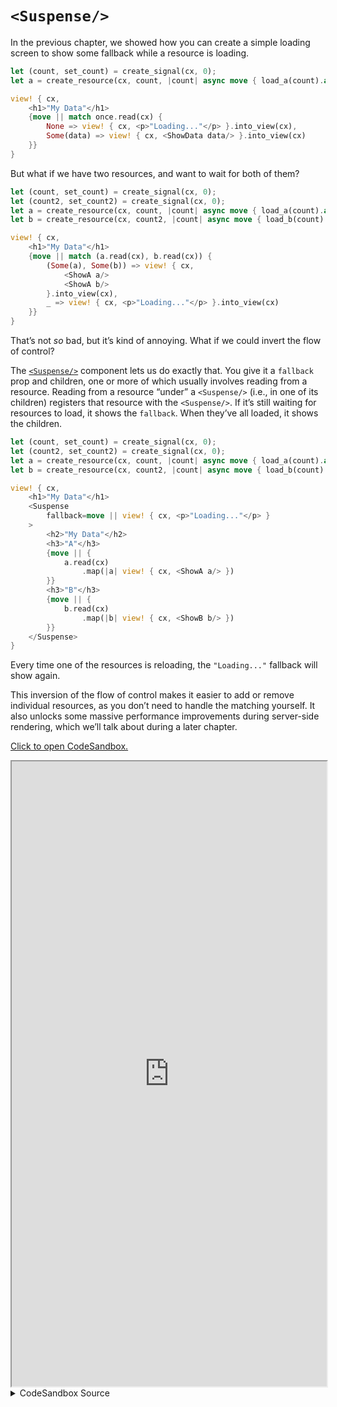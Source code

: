 # `<Suspense/>`

In the previous chapter, we showed how you can create a simple loading screen to show some fallback while a resource is loading.

```rust
let (count, set_count) = create_signal(cx, 0);
let a = create_resource(cx, count, |count| async move { load_a(count).await });

view! { cx,
    <h1>"My Data"</h1>
    {move || match once.read(cx) {
        None => view! { cx, <p>"Loading..."</p> }.into_view(cx),
        Some(data) => view! { cx, <ShowData data/> }.into_view(cx)
    }}
}
```

But what if we have two resources, and want to wait for both of them?

```rust
let (count, set_count) = create_signal(cx, 0);
let (count2, set_count2) = create_signal(cx, 0);
let a = create_resource(cx, count, |count| async move { load_a(count).await });
let b = create_resource(cx, count2, |count| async move { load_b(count).await });

view! { cx,
    <h1>"My Data"</h1>
    {move || match (a.read(cx), b.read(cx)) {
        (Some(a), Some(b)) => view! { cx,
            <ShowA a/>
            <ShowA b/>
        }.into_view(cx),
        _ => view! { cx, <p>"Loading..."</p> }.into_view(cx)
    }}
}
```

That’s not _so_ bad, but it’s kind of annoying. What if we could invert the flow of control?

The [`<Suspense/>`](https://docs.rs/leptos/latest/leptos/fn.Suspense.html) component lets us do exactly that. You give it a `fallback` prop and children, one or more of which usually involves reading from a resource. Reading from a resource “under” a `<Suspense/>` (i.e., in one of its children) registers that resource with the `<Suspense/>`. If it’s still waiting for resources to load, it shows the `fallback`. When they’ve all loaded, it shows the children.

```rust
let (count, set_count) = create_signal(cx, 0);
let (count2, set_count2) = create_signal(cx, 0);
let a = create_resource(cx, count, |count| async move { load_a(count).await });
let b = create_resource(cx, count2, |count| async move { load_b(count).await });

view! { cx,
    <h1>"My Data"</h1>
    <Suspense
        fallback=move || view! { cx, <p>"Loading..."</p> }
    >
        <h2>"My Data"</h2>
        <h3>"A"</h3>
        {move || {
            a.read(cx)
                .map(|a| view! { cx, <ShowA a/> })
        }}
        <h3>"B"</h3>
        {move || {
            b.read(cx)
                .map(|b| view! { cx, <ShowB b/> })
        }}
    </Suspense>
}
```

Every time one of the resources is reloading, the `"Loading..."` fallback will show again.

This inversion of the flow of control makes it easier to add or remove individual resources, as you don’t need to handle the matching yourself. It also unlocks some massive performance improvements during server-side rendering, which we’ll talk about during a later chapter.

[Click to open CodeSandbox.](https://codesandbox.io/p/sandbox/11-suspense-907niv?file=%2Fsrc%2Fmain.rs)

<iframe src="https://codesandbox.io/p/sandbox/11-suspense-907niv?file=%2Fsrc%2Fmain.rs" width="100%" height="1000px" style="max-height: 100vh"></iframe>

<details>
<summary>CodeSandbox Source</summary>

```rust
use gloo_timers::future::TimeoutFuture;
use leptos::*;

async fn important_api_call(name: String) -> String {
    TimeoutFuture::new(1_000).await;
    name.to_ascii_uppercase()
}

#[component]
fn App(cx: Scope) -> impl IntoView {
    let (name, set_name) = create_signal(cx, "Bill".to_string());

    // this will reload every time `name` changes
    let async_data = create_resource(
        cx,
        name,
        |name| async move { important_api_call(name).await },
    );

    view! { cx,
        <input
            on:input=move |ev| {
                set_name(event_target_value(&ev));
            }
            prop:value=name
        />
        <p><code>"name:"</code> {name}</p>
        <Suspense
            // the fallback will show whenever a resource
            // read "under" the suspense is loading
            fallback=move || view! { cx, <p>"Loading..."</p> }
        >
            // the children will be rendered once initially,
            // and then whenever any resources has been resolved
            <p>
                "Your shouting name is "
                {move || async_data.read(cx)}
            </p>
        </Suspense>
    }
}

fn main() {
    leptos::mount_to_body(|cx| view! { cx, <App/> })
}

```

</details>
</preview>
